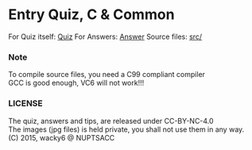 Entry Quiz, C & Common
===

For Quiz itself: [Quiz](./Quiz.md)
For Answers:     [Answer](./Answer.md)
Source files:    [src/](./src/)


### Note
To compile source files, you need a C99 compliant compiler  
GCC is good enough, VC6 will not work!!!


### LICENSE
The quiz, answers and tips, are released under CC-BY-NC-4.0  
The images (jpg files) is held private, you shall not use them in any way.  
(C) 2015, wacky6 @ NUPTSACC

